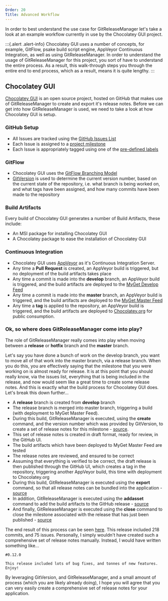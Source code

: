 ```yaml
---
Order: 20
Title: Advanced Workflow
---
```


In order to best understand the use case for GitReleaseManager let's take a look
at an example workflow currently in use by the Chocolatey GUI project.

:::{.alert .alert-info}
Chocolatey GUI uses a number of concepts, for example, GitFlow, psake build
script engine, AppVeyor Continuous Integration, as well as using
GitReleaseManager. In order to understand the usage of GitReleaseManager for
this project, you sort of have to understand the entire process. As a result,
this walk-through steps you through the entire end to end process, which as a
result, means it is quite lengthy.
:::

## Chocolatey GUI

[Chocolatey GUI](https://github.com/chocolatey/ChocolateyGUI) is an open source
project, hosted on GitHub that makes use of GitReleaseManager to create and
export it's release notes. Before we can get into how GitReleaseManager is
used, we need to take a look at how Chocolatey GUI is setup.

### GitHub Setup

- All Issues are tracked using the [GitHub Issues List](https://github.com/chocolatey/ChocolateyGUI/issues)
- Each Issue is assigned to a [project milestone](https://github.com/chocolatey/ChocolateyGUI/milestones)
- Each Issue is appropriately tagged using one of the [pre-defined labels](https://github.com/chocolatey/ChocolateyGUI/labels)

### GitFlow

- Chocolatey GUI uses the [GitFlow Branching Model](http://nvie.com/posts/a-successful-git-branching-model/)
- [GitVersion](https://github.com/ParticularLabs/GitVersion) is used to
    determine the current version number, based on the current state of the
    repository, i.e. what branch is being worked on, and what tags have been
    assigned, and how many commits have been made to the repository

### Build Artifacts

Every build of Chocolatey GUI generates a number of Build Artifacts, these include:

- An MSI package for installing Chocolatey GUI
- A Chocolatey package to ease the installation of Chocolatey GUI

### Continuous Integration

- Chocolatey GUI uses [AppVeyor](http://www.appveyor.com/) as it's Continuous Integration Server.
- Any time a **Pull Request** is created, an AppVeyor build is triggered, but no
    deployment of the build artifacts takes place
- Any time a commit is made into the **develop** branch, an AppVeyor build is
    triggered, and the build artifacts are deployed to the
    [MyGet Develop Feed](https://www.myget.org/feed/Packages/ghrm_develop)
- Any time a commit is made into the **master** branch, an AppVeyor build is
    triggered, and the build artifacts are deployed to the
    [MyGet Master Feed](https://www.myget.org/feed/Packages/ghrm_master)
- Any time a **tag** is applied to the repository, an AppVeyor build is
    triggered, and the build artifacts are deployed to
    [Chocolatey.org](https://chocolatey.org/) for public consumption.

### Ok, so where does GitReleaseManager come into play?

The role of GitReleaseManager really comes into play when moving between a
**release** or **hotfix** branch and the **master** branch.

Let's say you have done a bunch of work on the develop branch, you want to move
all of that work into the master branch, via a release branch. When you do
this, you are effectively saying that the milestone that you were working on is
almost ready for release. It is at this point that you should really know, via
the issues list, everything that is being included in the release, and now would
seem like a great time to create some release notes. And this is exactly what
the build process for Chocolatey GUI does. Let's break this down further...

- A **release** branch is created from **develop** branch
- The release branch is merged into master branch, triggering a build (with
    deployment to MyGet Master Feed).
- During this build, GitReleaseManager is executed, using the **create**
    command, and the version number which was provided by GitVersion, to create a
    set of release notes for this milestone - [source](https://github.com/chocolatey/ChocolateyGUI/blob/09b78495ebc9d334fedf351b021fd7e215c5cf87/BuildScripts/default.ps1#L687).
- This set of release notes is created in draft format, ready for review, in the
    GitHub UI.
- The build artifacts which have been deployed to MyGet Master Feed are tested
- The release notes are reviewed, and ensured to be correct
- Assuming that everything is verified to be correct, the draft release is then
    published through the GitHub UI, which creates a tag in the repository,
    triggering another AppVeyor build, this time with deployment to Chocolatey.org
- During this build, GitReleaseManager is executed using the **export** command,
    so that all release notes can be bundled into the application - [source](https://github.com/chocolatey/ChocolateyGUI/blob/09b78495ebc9d334fedf351b021fd7e215c5cf87/BuildScripts/default.ps1#L707)
- In addition, GitReleaseManager is executed using the **addasset** command to
    add the build artifacts to the GitHub release - [source](https://github.com/chocolatey/ChocolateyGUI/blob/09b78495ebc9d334fedf351b021fd7e215c5cf87/BuildScripts/default.ps1#L731)
- And finally, GitReleaseManager is executed using the **close** command to
    close the milestone associated with the release that has just been published - [source](https://github.com/chocolatey/ChocolateyGUI/blob/09b78495ebc9d334fedf351b021fd7e215c5cf87/BuildScripts/default.ps1#L753)

The end result of this process can be seen
[here](https://github.com/chocolatey/ChocolateyGUI/releases/tag/0.12.0).
This release included 218 commits, and 75 issues. Personally, I simply wouldn't
have created such a comprehensive set of release notes manually. Instead, I
would have written something like...

```text
#0.12.0

This release included lots of bug fixes, and tonnes of new features.  Enjoy!
```

By leveraging GitVersion, and GitReleaseManager, and a small amount of process
(which you are likely already doing), I hope you will agree that you can very
easily create a comprehensive set of release notes for your application.
